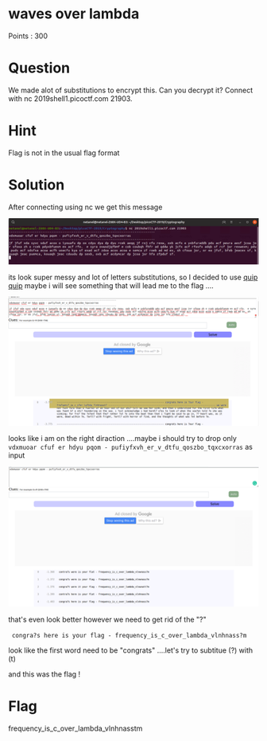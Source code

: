 # waves over lambda 

Points : 300

# Question

We made alot of substitutions to encrypt this. Can you decrypt it? Connect with nc 2019shell1.picoctf.com 21903.

# Hint 

Flag is not in the usual flag format

# Solution

After connecting using nc we get this message

![Screenshot](lambadaNc.png)


its look super messy and lot of letters substitutions, so I decided to use [quip quip](https://www.quipqiup.com/) maybe i will see something that will lead me to the flag ....

![Screenshot](quipquip1.png)

looks like i am on the right diraction ....maybe i should try to drop only ```vdxmuoar cfuf er hdyu pqom - pufiyfxvh_er_v_dtfu_qoszbo_tqxcxorras``` as input 

![Screenshot](quipquip2.png)

that's even look better however we need to get rid of the "?" 

``` congra?s here is your flag - frequency_is_c_over_lambda_vlnhnass?m```

look like the first word need to be "congrats" ....let's try to subtitue (?) with (t) 

and this was the flag ! 

# Flag
frequency_is_c_over_lambda_vlnhnasstm


